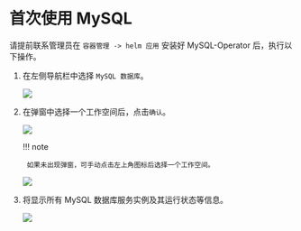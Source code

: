# 首次使用 MySQL

请提前联系管理员在 `容器管理 -> helm 应用` 安装好 MySQL-Operator 后，执行以下操作。

1. 在左侧导航栏中选择 `MySQL 数据库`。

    ![](../images/sql01.png)

2. 在弹窗中选择一个工作空间后，点击`确认`。

    ![](../images/sql02.png)

    !!! note
    
        如果未出现弹窗，可手动点击左上角图标后选择一个工作空间。

    ![](../images/sql03.png)

3. 将显示所有 MySQL 数据库服务实例及其运行状态等信息。

    ![](../images/sql04.png)